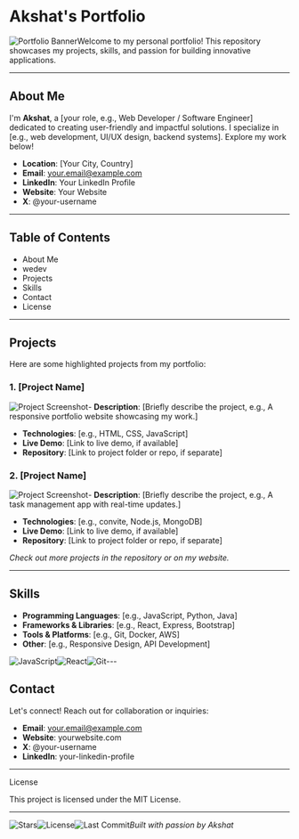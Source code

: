 # Akshat's Portfolio

![Portfolio Banner](https://via.placeholder.com/1200x300.png?text=Akshat's+Portfolio)Welcome to my personal portfolio! This repository showcases my projects, skills, and passion for building innovative applications.

---

## About Me

I'm **Akshat**, a \[your role, e.g., Web Developer / Software Engineer\] dedicated to creating user-friendly and impactful solutions. I specialize in \[e.g., web development, UI/UX design, backend systems\]. Explore my work below!

- **Location**: \[Your City, Country\]
- **Email**: your.email@example.com
- **LinkedIn**: Your LinkedIn Profile
- **Website**: Your Website
- **X**: @your-username

---

## Table of Contents

- About Me
- wedev
- Projects
- Skills
- Contact
- License

---

## Projects

Here are some highlighted projects from my portfolio:

### 1. \[Project Name\]

![Project Screenshot](https://via.placeholder.com/600x300.png?text=Project+1)\- **Description**: \[Briefly describe the project, e.g., A responsive portfolio website showcasing my work.\]

- **Technologies**: \[e.g., HTML, CSS, JavaScript\]
- **Live Demo**: \[Link to live demo, if available\]
- **Repository**: \[Link to project folder or repo, if separate\]

### 2. \[Project Name\]

![Project Screenshot](https://via.placeholder.com/600x300.png?text=Project+2)\- **Description**: \[Briefly describe the project, e.g., A task management app with real-time updates.\]

- **Technologies**: \[e.g., convite, Node.js, MongoDB\]
- **Live Demo**: \[Link to live demo, if available\]
- **Repository**: \[Link to project folder or repo, if separate\]

*Check out more projects in the repository or on my website.*

---

## Skills

- **Programming Languages**: \[e.g., JavaScript, Python, Java\]
- **Frameworks & Libraries**: \[e.g., React, Express, Bootstrap\]
- **Tools & Platforms**: \[e.g., Git, Docker, AWS\]
- **Other**: \[e.g., Responsive Design, API Development\]

![JavaScript](https://img.shields.io/badge/-JavaScript-%23F7DF1E?logo=javascript&logoColor=black&style=flat)![React](https://img.shields.io/badge/-React-%2361DAFB?logo=react&logoColor=black&style=flat)![Git](https://img.shields.io/badge/-Git-%23F05032?logo=git&logoColor=white&style=flat)\---

## Contact

Let's connect! Reach out for collaboration or inquiries:

- **Email**: your.email@example.com
- **Website**: yourwebsite.com
- **X**: @your-username
- **LinkedIn**: your-linkedin-profile

---

License

This project is licensed under the MIT License.

---

![Stars](https://img.shields.io/github/stars/Akshat-Sh101/Portfolio?style=social)![License](https://img.shields.io/github/license/Akshat-Sh101/Portfolio)![Last Commit](https://img.shields.io/github/last-commit/Akshat-Sh101/Portfolio)*Built with passion by Akshat*